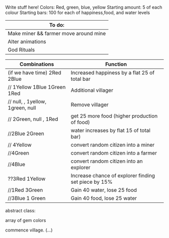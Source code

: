 Write stuff here!
Colors: Red, green, blue, yellow                Starting amount: 5 of each colour              Starting bars: 100 for each of happiness,food, and water levels 

| To do: | 
| -------- | 
| Make miner && farmer move around mine | 
| Alter animations | 
| God Rituals | 


| Combinations  | Function |
| ------------- | -------- |
| (if we have time) 2Red 2Blue | Increased happiness by a flat 25 of total bar |
| // 1Yellow  1Blue  1Green  1Red | Additional villager |
| //  null, , 1yellow, 1green, null | Remove villager |
| // 2Green, null , 1Red | get 25 more food (higher production of food)  |
| //2Blue  2Green | water increases by flat 15 of total bar) |
| // 4Yellow | convert random citizen into a miner |
| //4Green | convert random citizen into a farmer |
| //4Blue | convert random citizen into an explorer |
| ??3Red 1Yellow | Increase chance of explorer finding set piece by 15% |
| //1Red 3Green | Gain 40 water, lose 25 food |
| //3Blue 1 Green | Gain 40 food, lose 25 water |

abstract class:

array of gem colors

commence
village. (...)